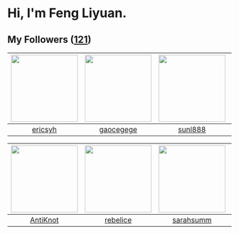 # Hi, I'm Feng Liyuan.

## My Followers ([121](https://github.com/SunRunAway?tab=followers))

| <img src="https://avatars.githubusercontent.com/u/10498732?v=4" width="150" height="150" /> | <img src="https://avatars.githubusercontent.com/u/5100735?v=4" width="150" height="150" /> | <img src="https://avatars.githubusercontent.com/u/9254545?v=4" width="150" height="150" /> | <img src="https://avatars.githubusercontent.com/u/24450527?v=4" width="150" height="150" /> |
| :-----------------------------------------------------------------------------------------: | :----------------------------------------------------------------------------------------: | :----------------------------------------------------------------------------------------: | :-----------------------------------------------------------------------------------------: |
|                            [ericsyh](https://github.com/ericsyh)                            |                          [gaocegege](https://github.com/gaocegege)                         |                            [sunl888](https://github.com/sunl888)                           |                             [e06084](https://github.com/e06084)                             |

| <img src="https://avatars.githubusercontent.com/u/14977542?v=4" width="150" height="150" /> | <img src="https://avatars.githubusercontent.com/u/20775801?v=4" width="150" height="150" /> | <img src="https://avatars.githubusercontent.com/u/5827851?v=4" width="150" height="150" /> | <img src="https://avatars.githubusercontent.com/u/41809508?v=4" width="150" height="150" /> |
| :-----------------------------------------------------------------------------------------: | :-----------------------------------------------------------------------------------------: | :----------------------------------------------------------------------------------------: | :-----------------------------------------------------------------------------------------: |
|                           [AntiKnot](https://github.com/AntiKnot)                           |                           [rebelice](https://github.com/rebelice)                           |                          [sarahsumm](https://github.com/sarahsumm)                         |                        [Reminiscent](https://github.com/Reminiscent)                        |
